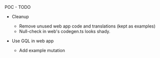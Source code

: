 POC - TODO

- Cleanup

  - Remove unused web app code and translations (kept as examples)
  - Null-check in web's codegen.ts looks shady.

- Use GQL in web app

  - Add example mutation
